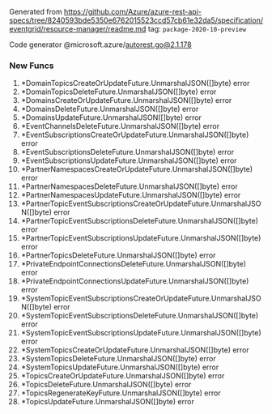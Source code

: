 Generated from https://github.com/Azure/azure-rest-api-specs/tree/8240593bde5350e6762015523ccd57cb61e32da5/specification/eventgrid/resource-manager/readme.md tag: `package-2020-10-preview`

Code generator @microsoft.azure/autorest.go@2.1.178


### New Funcs

1. *DomainTopicsCreateOrUpdateFuture.UnmarshalJSON([]byte) error
1. *DomainTopicsDeleteFuture.UnmarshalJSON([]byte) error
1. *DomainsCreateOrUpdateFuture.UnmarshalJSON([]byte) error
1. *DomainsDeleteFuture.UnmarshalJSON([]byte) error
1. *DomainsUpdateFuture.UnmarshalJSON([]byte) error
1. *EventChannelsDeleteFuture.UnmarshalJSON([]byte) error
1. *EventSubscriptionsCreateOrUpdateFuture.UnmarshalJSON([]byte) error
1. *EventSubscriptionsDeleteFuture.UnmarshalJSON([]byte) error
1. *EventSubscriptionsUpdateFuture.UnmarshalJSON([]byte) error
1. *PartnerNamespacesCreateOrUpdateFuture.UnmarshalJSON([]byte) error
1. *PartnerNamespacesDeleteFuture.UnmarshalJSON([]byte) error
1. *PartnerNamespacesUpdateFuture.UnmarshalJSON([]byte) error
1. *PartnerTopicEventSubscriptionsCreateOrUpdateFuture.UnmarshalJSON([]byte) error
1. *PartnerTopicEventSubscriptionsDeleteFuture.UnmarshalJSON([]byte) error
1. *PartnerTopicEventSubscriptionsUpdateFuture.UnmarshalJSON([]byte) error
1. *PartnerTopicsDeleteFuture.UnmarshalJSON([]byte) error
1. *PrivateEndpointConnectionsDeleteFuture.UnmarshalJSON([]byte) error
1. *PrivateEndpointConnectionsUpdateFuture.UnmarshalJSON([]byte) error
1. *SystemTopicEventSubscriptionsCreateOrUpdateFuture.UnmarshalJSON([]byte) error
1. *SystemTopicEventSubscriptionsDeleteFuture.UnmarshalJSON([]byte) error
1. *SystemTopicEventSubscriptionsUpdateFuture.UnmarshalJSON([]byte) error
1. *SystemTopicsCreateOrUpdateFuture.UnmarshalJSON([]byte) error
1. *SystemTopicsDeleteFuture.UnmarshalJSON([]byte) error
1. *SystemTopicsUpdateFuture.UnmarshalJSON([]byte) error
1. *TopicsCreateOrUpdateFuture.UnmarshalJSON([]byte) error
1. *TopicsDeleteFuture.UnmarshalJSON([]byte) error
1. *TopicsRegenerateKeyFuture.UnmarshalJSON([]byte) error
1. *TopicsUpdateFuture.UnmarshalJSON([]byte) error
